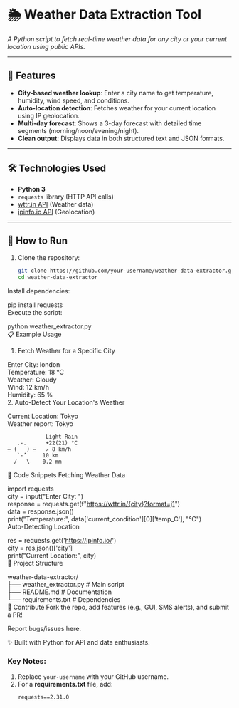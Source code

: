 
# 🌦️ Weather Data Extraction Tool  

*A Python script to fetch real-time weather data for any city or your current location using public APIs.*  

---

## 📌 Features  
- **City-based weather lookup**: Enter a city name to get temperature, humidity, wind speed, and conditions.  
- **Auto-location detection**: Fetches weather for your current location using IP geolocation.  
- **Multi-day forecast**: Shows a 3-day forecast with detailed time segments (morning/noon/evening/night).  
- **Clean output**: Displays data in both structured text and JSON formats.  

---

## 🛠️ Technologies Used  
- **Python 3**  
- `requests` library (HTTP API calls)  
- [wttr.in API](https://wttr.in) (Weather data)  
- [ipinfo.io API](https://ipinfo.io) (Geolocation)  

---

## 🚀 How to Run  
1. Clone the repository:  
   ```bash  
   git clone https://github.com/your-username/weather-data-extractor.git  
   cd weather-data-extractor  
Install dependencies:


pip install requests  
Execute the script:


python weather_extractor.py  
📋 Example Usage
1. Fetch Weather for a Specific City

Enter City: london  
Temperature: 18 °C  
Weather: Cloudy  
Wind: 12 km/h  
Humidity: 65 %  
2. Auto-Detect Your Location's Weather

Current Location: Tokyo  
Weather report: Tokyo  

                Light Rain  
       .-.      +22(21) °C  
    ― (   ) ―   ↗ 8 km/h  
       `-’     10 km  
      /   \    0.2 mm  
🧩 Code Snippets
Fetching Weather Data

import requests  
city = input("Enter City: ")  
response = requests.get(f"https://wttr.in/{city}?format=j1")  
data = response.json()  
print("Temperature:", data['current_condition'][0]['temp_C'], "°C")  
Auto-Detecting Location

res = requests.get('https://ipinfo.io/')  
city = res.json()['city']  
print("Current Location:", city)  
📂 Project Structure

weather-data-extractor/  
├── weather_extractor.py  # Main script  
├── README.md             # Documentation  
└── requirements.txt      # Dependencies  
🤝 Contribute
Fork the repo, add features (e.g., GUI, SMS alerts), and submit a PR!

Report bugs/issues here.

✨ Built with Python for API and data enthusiasts.


### Key Notes:  
1. Replace `your-username` with your GitHub username.  
2. For a **requirements.txt** file, add:  
   ```plaintext  
   requests==2.31.0  
